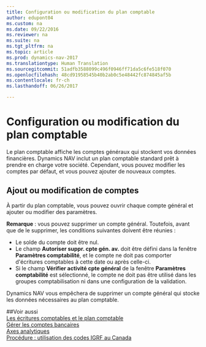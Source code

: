 ```yaml
---
title: Configuration ou modification du plan comptable
author: edupont04
ms.custom: na
ms.date: 09/22/2016
ms.reviewer: na
ms.suite: na
ms.tgt_pltfrm: na
ms.topic: article
ms.prod: dynamics-nav-2017
ms.translationtype: Human Translation
ms.sourcegitcommit: 51adfb3588099c496f0946ff71da5c6fe518f070
ms.openlocfilehash: 48cd91958545b40b2ab0c5e48442fc874845af5b
ms.contentlocale: fr-ch
ms.lasthandoff: 06/26/2017

---
```


# <a name="set-up-or-change-the-chart-of-accounts"></a>Configuration ou modification du plan comptable
Le plan comptable affiche les comptes généraux qui stockent vos données financières. Dynamics NAV inclut un plan comptable standard prêt à prendre en charge votre société.
Cependant, vous pouvez modifier les comptes par défaut, et vous pouvez ajouter de nouveaux comptes.  

## <a name="adding-or-changing-accounts"></a>Ajout ou modification de comptes
À partir du plan comptable, vous pouvez ouvrir chaque compte général et ajouter ou modifier des paramètres.

**Remarque** : vous pouvez supprimer un compte général. Toutefois, avant que de le supprimer, les conditions suivantes doivent être réunies :  
- Le solde du compte doit être nul.  
- Le champ **Autoriser suppr. cpte gén. av.** doit être défini dans la fenêtre **Paramètres comptabilité**, et le compte ne doit pas comporter d'écritures comptables à cette date ou après celle-ci.  
- Si le champ **Vérifier activité cpte général** de la fenêtre **Paramètres comptabilité** est sélectionné, le compte ne doit pas être utilisé dans les groupes comptabilisation ni dans une configuration de la validation.  

Dynamics NAV vous empêchera de supprimer un compte général qui stocke les données nécessaires au plan comptable.  

##<a name="see-also"></a>Voir aussi  
[Les écritures comptables et le plan comptable](finance-setup-general-ledger.md)  
[Gérer les comptes bancaires](bank-manage-bank-accounts.md)  
[Axes analytiques](finance-setup-dimensions.md)  
[Procédure : utilisation des codes IGRF au Canada](ca-finance-setup-work-GiFI-codes.md)

